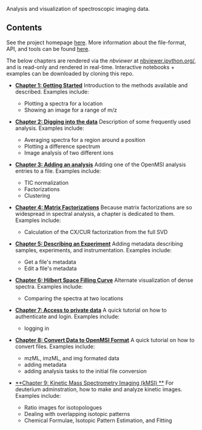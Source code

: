 Analysis and visualization of spectroscopic imaging data.

Contents
------

See the project homepage [here](http://openmsi.nersc.gov/).
More information about the file-format, API, and tools can be found [here](https://openmsi.nersc.gov/site_media/openmsi/openmsi-tk-doc/index.html).

The below chapters are rendered via the *nbviewer* at
[nbviewer.ipython.org/](http://nbviewer.ipython.org/), and is read-only and rendered in real-time.
Interactive notebooks + examples can be downloaded by cloning this repo. 

* [**Chapter 1: Getting Started**](http://nbviewer.ipython.org/urls/raw.github.com/BenBowen/openmsi-programmatic-access/master/Chapter1/Chapter1_GettingStarted.ipynb)
    Introduction to the methods available and described. Examples include:
    - Plotting a spectra for a location
    - Showing an image for a range of m/z
    
* [**Chapter 2: Digging into the data**](http://nbviewer.ipython.org/urls/raw.github.com/BenBowen/openmsi-programmatic-access/master/Chapter2/Chapter2_DiggingIntoTheData.ipynb)
    Description of some frequently used analysis. Examples include:
    - Averaging spectra for a region around a position
    - Plotting a difference spectrum
    - Image analysis of two different ions
    
* [**Chapter 3: Adding an analysis**](http://nbviewer.ipython.org/urls/raw.github.com/BenBowen/openmsi-programmatic-access/master/Chapter3/Chapter3_AddingAnAnalysis.ipynb)
    Adding one of the OpenMSI analysis entries to a file. Examples include:
    - TIC normalization
    - Factorizations
    - Clustering
    
* [**Chapter 4: Matrix Factorizations**](http://nbviewer.ipython.org/urls/raw.github.com/BenBowen/openmsi-programmatic-access/master/Chapter4/Chapter4_MatrixFactorizations.ipynb)
    Because matrix factorizations are so widespread in spectral analysis, a chapter is dedicated to them.  Examples include:
    - Calculation of the CX/CUR factorization from the full SVD
    
* [**Chapter 5: Describing an Experiment**](http://nbviewer.ipython.org/urls/raw.github.com/BenBowen/openmsi-programmatic-access/master/Chapter5/Chapter5_DescribingAnExperiment.ipynb)
    Adding metadata describing samples, experiments, and instrumentation.  Examples include:
    - Get a file's metadata
    - Edit a file's metadata
    
* [**Chapter 6: Hilbert Space Filling Curve**](http://nbviewer.ipython.org/urls/raw.github.com/BenBowen/openmsi-programmatic-access/master/Chapter6/Chapter6_HilbertSpaceFillingCurve.ipynb)
    Alternate visualization of dense spectra. Examples include:
    - Comparing the spectra at two locations
    
* [**Chapter 7: Access to private data**](http://nbviewer.ipython.org/urls/raw.github.com/BenBowen/openmsi-programmatic-access/master/Chapter7/Chapter7_AccessToPrivateData.ipynb)
    A quick tutorial on how to authenticate and login. Examples include:
    - logging in

* [**Chapter 8: Convert Data to OpenMSI Format**](http://nbviewer.ipython.org/urls/raw.github.com/BenBowen/openmsi-programmatic-access/master/Chapter8/Chapter8_convertDataToOpenMSI.ipynb)
    A quick tutorial on how to convert files. Examples include:
    - mzML, imzML, and img formated data
    - adding metadata
    - adding analysis tasks to the initial file conversion

* [**Chapter 9: Kinetic Mass Spectrometry Imaging (kMSI) **](http://nbviewer.ipython.org/urls/raw.github.com/BenBowen/openmsi-programmatic-access/master/Chapter9/Chapter9_kMSI.ipynb)
    For deuterium adminstration, how to make and analyze kinetic images. Examples include:
    - Ratio images for isotopologues
    - Dealing with overlapping isotopic patterns
    - Chemical Formulae, Isotopic Pattern Estimation, and Fitting
